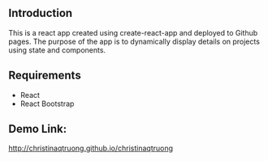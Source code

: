 ## Introduction
This is a react app created using create-react-app and deployed to Github pages. The purpose of the app is to dynamically display details on projects using state and components.  

## Requirements
* React
* React Bootstrap

## Demo Link: 
http://christinaqtruong.github.io/christinaqtruong